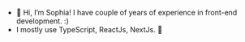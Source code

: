 - 👋 Hi, I’m Sophia! I have couple of years of experience in front-end development. :)
- I mostly use TypeScript, ReactJs, NextJs. 🚀
